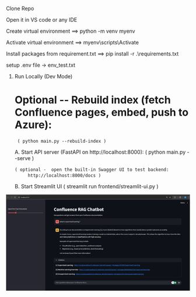 Clone Repo

Open it in VS code or any IDE

Create virtual environment ==> python -m venv myenv

Activate virtual environment ==> myenv\scripts\Activate

Install packages from requirement.txt ==>  pip install -r .\requirements.txt

setup .env file -> env_test.txt


1. Run Locally (Dev Mode)

   # Optional -- Rebuild index (fetch Confluence pages, embed, push to Azure):
        ( python main.py --rebuild-index )

    A. Start API server (FastAPI on http://localhost:8000):
        ( python main.py --serve )

       ( optional -  open the built-in Swagger UI to test backend:
            http://localhost:8000/docs )

    B. Start Streamlit UI
        ( streamlit run frontend/streamlit-ui.py )

![Streamlit chatbot Demo](Demo/Perplexity-like-ui.png)
